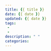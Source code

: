 ```yaml
---
title: {{ title }}
date: {{ date }}
updated: {{ date }}
tags:
 - 
 - 
description: " "
categories:
---
```


